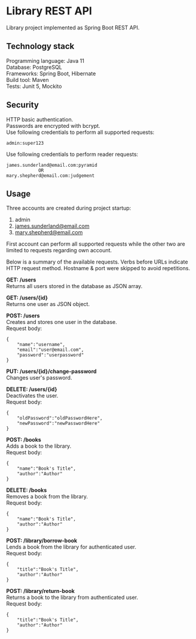 # Library REST API  
Library project implemented as Spring Boot REST API.  
## Technology stack
Programming language: Java 11  
Database: PostgreSQL  
Frameworks: Spring Boot, Hibernate  
Build tool: Maven  
Tests: Junit 5, Mockito  
## Security
HTTP basic authentication.  
Passwords are encrypted with bcrypt.  
Use following credentials to perform all supported requests:  
```
admin:super123
```
Use following credentials to perform reader requests:  
```
james.sunderland@email.com:pyramid
            OR
mary.shepherd@email.com:judgement
```
## Usage
Three accounts are created during project startup:
1. admin
2. james.sunderland@email.com
3. mary.shepherd@email.com

First account can perform all supported requests while the other two are limited to requests regarding own account.

Below is a summary of the available requests. Verbs before URLs indicate HTTP request method. Hostname & port were skipped to avoid repetitions.  
  
__GET: /users__  
Returns all users stored in the database as JSON array.  
  
__GET: /users/{id}__  
Returns one user as JSON object.  
  
__POST: /users__  
Creates and stores one user in the database.  
Request body: 
```
{
    "name":"username",
    "email":"user@email.com",
    "password":"userpassword"
}
```
  
__PUT: /users/{id}/change-password__  
Changes user's password.
  

__DELETE: /users/{id}__  
Deactivates the user.  
Request body: 
```
{
    "oldPassword":"oldPasswordHere",
    "newPassword":"newPasswordHere"
}
```
  
__POST: /books__  
Adds a book to the library.  
Request body: 
```
{
    "name":"Book's Title",
    "author":"Author"
}
```  
  
__DELETE: /books__  
Removes a book from the library.  
Request body: 
```
{
    "name":"Book's Title",
    "author":"Author"
}
```  
  
__POST: /library/borrow-book__  
Lends a book from the library for authenticated user.  
Request body: 
```
{
    "title":"Book's Title",
    "author":"Author"
}
```  
  
__POST: /library/return-book__  
Returns a book to the library from authenticated user.  
Request body: 
```
{
    "title":"Book's Title",
    "author":"Author"
}
``` 